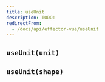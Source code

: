 ```yaml
---
title: useUnit
description: TODO:
redirectFrom:
  - /docs/api/effector-vue/useUnit
---
```


## `useUnit(unit)`

## `useUnit(shape)`
